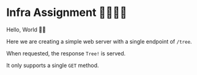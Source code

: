 # Infra Assignment 👩🏽‍🔧✨

Hello, World 👋🏽

Here we are creating a simple web server with a single endpoint of `/tree`.

When requested, the response `Tree!` is served.

It only supports a single `GET` method.